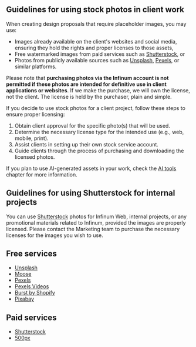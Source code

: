 ## Guidelines for using stock photos in client work

When creating design proposals that require placeholder images, you may use:

- Images already available on the client's websites and social media, ensuring they hold the rights and proper licenses to those assets,
- Free watermarked images from paid services such as [Shutterstock](http://www.shutterstock.com/), or
- Photos from publicly available sources such as [Unsplash](https://unsplash.com/), [Pexels](https://pexels.com/), or similar platforms.

Please note that **purchasing photos via the Infinum account is not permitted if these photos are intended for definitive use in client applications or websites**. If we make the purchase, we will own the license, not the client. The license is held by the purchaser, plain and simple.

If you decide to use stock photos for a client project, follow these steps to ensure proper licensing:

1. Obtain client approval for the specific photo(s) that will be used.
2. Determine the necessary license type for the intended use (e.g., web, mobile, print).
3. Assist clients in setting up their own stock service account.
4. Guide clients through the process of purchasing and downloading the licensed photos.

If you plan to use AI-generated assets in your work, check the [AI tools](https://infinum.com/handbook/design/tools/ai-tools#ai-generated-assets) chapter for more information.

## Guidelines for using Shutterstock for internal projects

You can use [Shutterstock](https://www.shutterstock.com/) photos for Infinum Web, internal projects, or any promotional materials related to Infinum, provided the images are properly licensed. Please contact the Marketing team to purchase the necessary licenses for the images you wish to use.

## Free services
- [Unsplash](https://unsplash.com/)
- [Moose](https://photos.icons8.com/)
- [Pexels](https://www.pexels.com/)
- [Pexels Videos](https://videos.pexels.com/)
- [Burst by Shopify](https://burst.shopify.com/)
- [Pixabay](https://pixabay.com/)

## Paid services
- [Shutterstock](http://www.shutterstock.com/)
- [500px](https://500px.com/)
